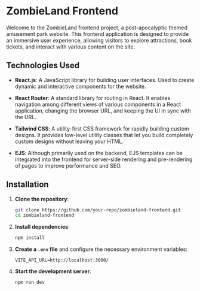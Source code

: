 # ZombieLand Frontend

Welcome to the ZombieLand frontend project, a post-apocalyptic themed amusement park website. This frontend application is designed to provide an immersive user experience, allowing visitors to explore attractions, book tickets, and interact with various content on the site.

## **Technologies Used**

- **React.js**: A JavaScript library for building user interfaces. Used to create dynamic and interactive components for the website.

- **React Router**: A standard library for routing in React. It enables navigation among different views of various components in a React application, changing the browser URL, and keeping the UI in sync with the URL.

- **Tailwind CSS**: A utility-first CSS framework for rapidly building custom designs. It provides low-level utility classes that let you build completely custom designs without leaving your HTML.

- **EJS**: Although primarily used on the backend, EJS templates can be integrated into the frontend for server-side rendering and pre-rendering of pages to improve performance and SEO.

## **Installation**

1. **Clone the repository**:

    ```bash
    git clone https://github.com/your-repo/zombieland-frontend.git
    cd zombieland-frontend
    ```

2. **Install dependencies**:

    ```bash
    npm install
    ```

3. **Create a `.env` file** and configure the necessary environment variables:

    ```env
    VITE_API_URL=http://localhost:3000/
    ```

4. **Start the development server**:

    ```bash
    npm run dev
    ```